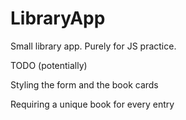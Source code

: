 # LibraryApp

Small library app. Purely for JS practice.

TODO (potentially)

Styling the form and the book cards

Requiring a unique book for every entry
